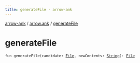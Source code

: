 ```yaml
---
title: generateFile - arrow-ank
---
```


[arrow-ank](../index.html) / [arrow.ank](index.html) / [generateFile](./generate-file.html)

# generateFile

`fun generateFile(candidate: `[`File`](http://docs.oracle.com/javase/6/docs/api/java/io/File.html)`, newContents: `[`String`](https://kotlinlang.org/api/latest/jvm/stdlib/kotlin/-string/index.html)`): `[`File`](http://docs.oracle.com/javase/6/docs/api/java/io/File.html)